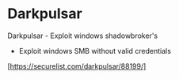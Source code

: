 # Darkpulsar
Darkpulsar - Exploit windows shadowbroker's

* Exploit windows SMB without valid credentials

[https://securelist.com/darkpulsar/88199/]
